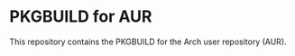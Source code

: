 PKGBUILD for AUR
================

This repository contains the PKGBUILD for the Arch user repository (AUR).
